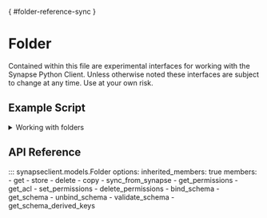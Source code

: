 [](){ #folder-reference-sync }
# Folder

Contained within this file are experimental interfaces for working with the Synapse Python
Client. Unless otherwise noted these interfaces are subject to change at any time. Use
at your own risk.

## Example Script

<details class="quote">
  <summary>Working with folders</summary>

```python
{!docs/scripts/object_orientated_programming_poc/oop_poc_folder.py!}
```
</details>

## API Reference

::: synapseclient.models.Folder
    options:
        inherited_members: true
        members:
        - get
        - store
        - delete
        - copy
        - sync_from_synapse
        - get_permissions
        - get_acl
        - set_permissions
        - delete_permissions
        - bind_schema
        - get_schema
        - unbind_schema
        - validate_schema
        - get_schema_derived_keys
